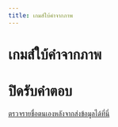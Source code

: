 ```yaml
---
title: เกมส์ใบ้คำจากภาพ
---
```


# เกมส์ใบ้คำจากภาพ

<minigame></minigame>

# ปิดรับคำตอบ

[ตรวจรายชื่อตนเองหลังจากส่งข้อมูลได้ที่นี่](/check/minigame.md)